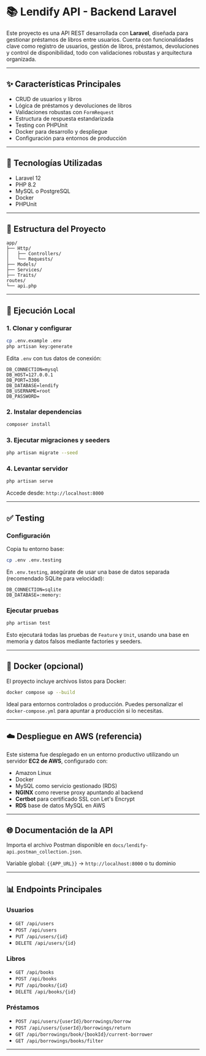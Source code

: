 # 📚 Lendify API - Backend Laravel

Este proyecto es una API REST desarrollada con **Laravel**, diseñada para gestionar préstamos de libros entre usuarios. Cuenta con funcionalidades clave como registro de usuarios, gestión de libros, préstamos, devoluciones y control de disponibilidad, todo con validaciones robustas y arquitectura organizada.

---

## ✨ Características Principales

- CRUD de usuarios y libros
- Lógica de préstamos y devoluciones de libros
- Validaciones robustas con `FormRequest`
- Estructura de respuesta estandarizada
- Testing con PHPUnit
- Docker para desarrollo y despliegue
- Configuración para entornos de producción

---

## 🤝 Tecnologías Utilizadas

- Laravel 12
- PHP 8.2
- MySQL o PostgreSQL
- Docker
- PHPUnit

---

## 📁 Estructura del Proyecto

```
app/
├── Http/
│   ├── Controllers/
│   └── Requests/
├── Models/
├── Services/
├── Traits/
routes/
└── api.php
```

---

## 🚀 Ejecución Local

### 1. Clonar y configurar

```bash
cp .env.example .env
php artisan key:generate
```

Edita `.env` con tus datos de conexión:

```env
DB_CONNECTION=mysql
DB_HOST=127.0.0.1
DB_PORT=3306
DB_DATABASE=lendify
DB_USERNAME=root
DB_PASSWORD=
```

### 2. Instalar dependencias

```bash
composer install
```

### 3. Ejecutar migraciones y seeders

```bash
php artisan migrate --seed
```

### 4. Levantar servidor

```bash
php artisan serve
```

Accede desde: `http://localhost:8000`

---

## ✅ Testing

### Configuración

Copia tu entorno base:

```bash
cp .env .env.testing
```

En `.env.testing`, asegúrate de usar una base de datos separada (recomendado SQLite para velocidad):

```env
DB_CONNECTION=sqlite
DB_DATABASE=:memory:
```

### Ejecutar pruebas

```bash
php artisan test
```

Esto ejecutará todas las pruebas de `Feature` y `Unit`, usando una base en memoria y datos falsos mediante factories y seeders.

---

## 🐳 Docker (opcional)

El proyecto incluye archivos listos para Docker:

```bash
docker compose up --build
```

Ideal para entornos controlados o producción. Puedes personalizar el `docker-compose.yml` para apuntar a producción si lo necesitas.

---

## ☁️ Despliegue en AWS (referencia)

Este sistema fue desplegado en un entorno productivo utilizando un servidor **EC2 de AWS**, configurado con:

- Amazon Linux
- Docker
- MySQL como servicio gestionado (RDS)
- **NGINX** como reverse proxy apuntando al backend
- **Certbot** para certificado SSL con Let's Encrypt
- **RDS** base de datos MySQL en AWS



---

## 🌐 Documentación de la API

Importa el archivo Postman disponible en `docs/lendify-api.postman_collection.json`.

Variable global: `{{APP_URL}}` → `http://localhost:8000` o tu dominio

---

## 📊 Endpoints Principales

### Usuarios

- `GET /api/users`
- `POST /api/users`
- `PUT /api/users/{id}`
- `DELETE /api/users/{id}`

### Libros

- `GET /api/books`
- `POST /api/books`
- `PUT /api/books/{id}`
- `DELETE /api/books/{id}`

### Préstamos

- `POST /api/users/{userId}/borrowings/borrow`
- `POST /api/users/{userId}/borrowings/return`
- `GET /api/borrowings/book/{bookId}/current-borrower`
- `GET /api/borrowings/books/filter`

---
